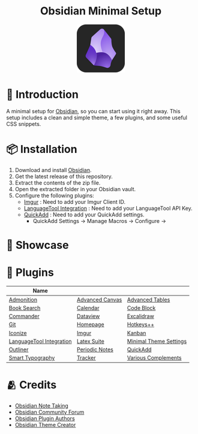 <center>

# Obsidian Minimal Setup

![obsidian-icon](Images/obsidian-icon.png)

</center>

# 👋 Introduction

A minimal setup for [Obsidian](https://obsidian.md/), so you can start using it right away. This setup includes a clean and simple theme, a few plugins, and some useful CSS snippets.

# 📦 Installation

1. Download and install [Obsidian](https://obsidian.md/).
2. Get the latest release of this repository.
3. Extract the contents of the zip file.
4. Open the extracted folder in your Obsidian vault.
5. Configure the following plugins:
    - [Imgur](obsidian://show-plugin?id=obsidian-imgur-plugin) : Need to add your Imgur Client ID.
    - [LanguageTool Integration](obsidian://show-plugin?id=obsidian-languagetool-plugin) : Need to add your LanguageTool API Key.
    - [QuickAdd](obsidian://show-plugin?id=quickadd) : Need to add your QuickAdd settings.
        - QuickAdd Settings -> Manage Macros -> Configure -> 

# 🌆 Showcase



# 🧩 Plugins

| Name                                                                               |                                                                                                              |                                                                               |
| ---------------------------------------------------------------------------------- | ------------------------------------------------------------------------------------------------------------ | ----------------------------------------------------------------------------- |
| [Admonition](obsidian://show-plugin?id=obsidian-admonition)                        | [Advanced Canvas](obsidian://show-plugin?id=advanced-canvas)                                                 | [Advanced Tables](obsidian://show-plugin?id=table-editor-obsidian)            |
| [Book Search](obsidian://show-plugin?id=obsidian-book-search-plugin)               | [Calendar](obsidian://show-plugin?id=calendar)                                                               | [Code Block](obsidian://show-plugin?id=code-block-plugin)                     |
| [Commander](obsidian://show-plugin?id=cmdr)                                        | [Dataview](obsidian://show-plugin?id=dataview)                                                               | [Excalidraw](obsidian://show-plugin?id=obsidian-excalidraw-plugin)            |
| [Git](obsidian://show-plugin?id=obsidian-git)                                      | [Homepage](obsidian://show-plugin?id=homepage)                                                               | [Hotkeys++](obsidian://show-plugin?id=hotkeysplus-obsidian)                   |
| [Iconize](obsidian://show-plugin?id=obsidian-icon-folder)                          | [Imgur](obsidian://show-plugin?id=obsidian-imgur-plugin) | [Kanban](obsidian://show-plugin?id=obsidian-kanban) |
| [LanguageTool Integration](obsidian://show-plugin?id=obsidian-languagetool-plugin) | [Latex Suite](obsidian://show-plugin?id=obsidian-latex-suite)                                                | [Minimal Theme Settings](obsidian://show-plugin?id=obsidian-minimal-settings) |
| [Outliner](obsidian://show-plugin?id=obsidian-outliner)                            | [Periodic Notes](obsidian://show-plugin?id=periodic-notes)                                                   | [QuickAdd](obsidian://show-plugin?id=quickadd)                                |
| [Smart Typography](obsidian://show-plugin?id=obsidian-smart-typography)            | [Tracker](obsidian://show-plugin?id=obsidian-tracker)                                                        | [Various Complements](obsidian://show-plugin?id=various-complements)          |

# 🫂 Credits

- [Obsidian Note Taking](https://obsidian.md/)
- [Obsidian Community Forum](https://forum.obsidian.md/)
- [Obsidian Plugin Authors](https://obsidian.md/plugins)
- [Obsidian Theme Creator](https://minimal.guide/home)
